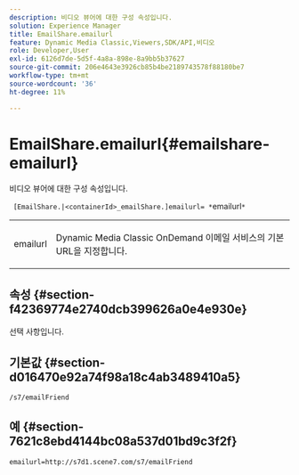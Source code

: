 ```yaml
---
description: 비디오 뷰어에 대한 구성 속성입니다.
solution: Experience Manager
title: EmailShare.emailurl
feature: Dynamic Media Classic,Viewers,SDK/API,비디오
role: Developer,User
exl-id: 6126d7de-5d5f-4a8a-898e-8a9bb5b37627
source-git-commit: 206e4643e3926cb85b4be2189743578f88180be7
workflow-type: tm+mt
source-wordcount: '36'
ht-degree: 11%

---
```


# EmailShare.emailurl{#emailshare-emailurl}

비디오 뷰어에 대한 구성 속성입니다.

` [EmailShare.|<containerId>_emailShare.]emailurl= *`emailurl`*`

<table id="table_C616483932C2482CA9794DDD7313FD7C"> 
 <tbody> 
  <tr> 
   <td colname="col1"> <p> <span class="codeph"><span class="varname"> emailurl</span></span> </p> </td> 
   <td colname="col2"> <p> Dynamic Media Classic OnDemand 이메일 서비스의 기본 URL을 지정합니다. </p> </td> 
  </tr> 
 </tbody> 
</table>

## 속성 {#section-f42369774e2740dcb399626a0e4e930e}

선택 사항입니다.

## 기본값 {#section-d016470e92a74f98a18c4ab3489410a5}

`/s7/emailFriend`

## 예 {#section-7621c8ebd4144bc08a537d01bd9c3f2f}

```
emailurl=http://s7d1.scene7.com/s7/emailFriend
```
